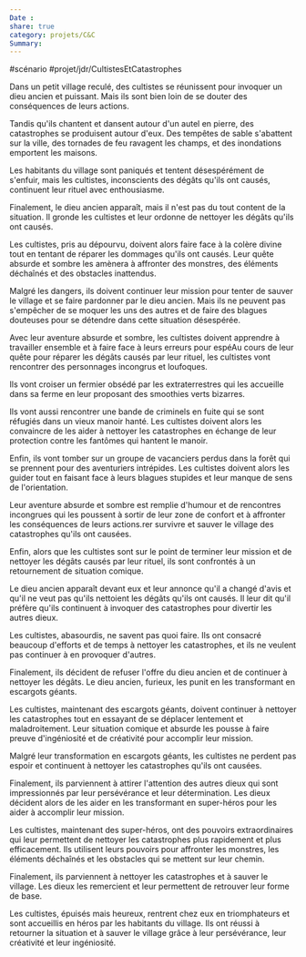 ```yaml
---
Date : 
share: true 
category: projets/C&C
Summary: 
---
```


#scénario #projet/jdr/CultistesEtCatastrophes 

Dans un petit village reculé, des cultistes se réunissent pour invoquer un dieu ancien et puissant. Mais ils sont bien loin de se douter des conséquences de leurs actions.

Tandis qu'ils chantent et dansent autour d'un autel en pierre, des catastrophes se produisent autour d'eux. Des tempêtes de sable s'abattent sur la ville, des tornades de feu ravagent les champs, et des inondations emportent les maisons.

Les habitants du village sont paniqués et tentent désespérément de s'enfuir, mais les cultistes, inconscients des dégâts qu'ils ont causés, continuent leur rituel avec enthousiasme.

Finalement, le dieu ancien apparaît, mais il n'est pas du tout content de la situation. Il gronde les cultistes et leur ordonne de nettoyer les dégâts qu'ils ont causés.

Les cultistes, pris au dépourvu, doivent alors faire face à la colère divine tout en tentant de réparer les dommages qu'ils ont causés. Leur quête absurde et sombre les amènera à affronter des monstres, des éléments déchaînés et des obstacles inattendus.

Malgré les dangers, ils doivent continuer leur mission pour tenter de sauver le village et se faire pardonner par le dieu ancien. Mais ils ne peuvent pas s'empêcher de se moquer les uns des autres et de faire des blagues douteuses pour se détendre dans cette situation désespérée.

Avec leur aventure absurde et sombre, les cultistes doivent apprendre à travailler ensemble et à faire face à leurs erreurs pour espéAu cours de leur quête pour réparer les dégâts causés par leur rituel, les cultistes vont rencontrer des personnages incongrus et loufoques.

Ils vont croiser un fermier obsédé par les extraterrestres qui les accueille dans sa ferme en leur proposant des smoothies verts bizarres.

Ils vont aussi rencontrer une bande de criminels en fuite qui se sont réfugiés dans un vieux manoir hanté. Les cultistes doivent alors les convaincre de les aider à nettoyer les catastrophes en échange de leur protection contre les fantômes qui hantent le manoir.

Enfin, ils vont tomber sur un groupe de vacanciers perdus dans la forêt qui se prennent pour des aventuriers intrépides. Les cultistes doivent alors les guider tout en faisant face à leurs blagues stupides et leur manque de sens de l'orientation.

Leur aventure absurde et sombre est remplie d'humour et de rencontres incongrues qui les poussent à sortir de leur zone de confort et à affronter les conséquences de leurs actions.rer survivre et sauver le village des catastrophes qu'ils ont causées.

Enfin, alors que les cultistes sont sur le point de terminer leur mission et de nettoyer les dégâts causés par leur rituel, ils sont confrontés à un retournement de situation comique.

Le dieu ancien apparaît devant eux et leur annonce qu'il a changé d'avis et qu'il ne veut pas qu'ils nettoient les dégâts qu'ils ont causés. Il leur dit qu'il préfère qu'ils continuent à invoquer des catastrophes pour divertir les autres dieux.

Les cultistes, abasourdis, ne savent pas quoi faire. Ils ont consacré beaucoup d'efforts et de temps à nettoyer les catastrophes, et ils ne veulent pas continuer à en provoquer d'autres.

Finalement, ils décident de refuser l'offre du dieu ancien et de continuer à nettoyer les dégâts. Le dieu ancien, furieux, les punit en les transformant en escargots géants.

Les cultistes, maintenant des escargots géants, doivent continuer à nettoyer les catastrophes tout en essayant de se déplacer lentement et maladroitement. Leur situation comique et absurde les pousse à faire preuve d'ingéniosité et de créativité pour accomplir leur mission.

Malgré leur transformation en escargots géants, les cultistes ne perdent pas espoir et continuent à nettoyer les catastrophes qu'ils ont causées.

Finalement, ils parviennent à attirer l'attention des autres dieux qui sont impressionnés par leur persévérance et leur détermination. Les dieux décident alors de les aider en les transformant en super-héros pour les aider à accomplir leur mission.

Les cultistes, maintenant des super-héros, ont des pouvoirs extraordinaires qui leur permettent de nettoyer les catastrophes plus rapidement et plus efficacement. Ils utilisent leurs pouvoirs pour affronter les monstres, les éléments déchaînés et les obstacles qui se mettent sur leur chemin.

Finalement, ils parviennent à nettoyer les catastrophes et à sauver le village. Les dieux les remercient et leur permettent de retrouver leur forme de base.

Les cultistes, épuisés mais heureux, rentrent chez eux en triomphateurs et sont accueillis en héros par les habitants du village. Ils ont réussi à retourner la situation et à sauver le village grâce à leur persévérance, leur créativité et leur ingéniosité.